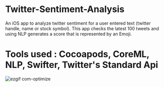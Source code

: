 # Twitter-Sentiment-Analysis
An iOS app to analyze twitter sentiment for a user entered text (twitter handle, name or stock symbol). This app checks the latest 100 tweets and using NLP generates a score that is represented by an Emoji. 


# Tools used : Cocoapods, CoreML, NLP, Swifter, Twitter's Standard Api



![ezgif com-optimize](https://user-images.githubusercontent.com/53033648/73290527-93619080-41cc-11ea-9d12-e75bdf7bb010.gif)



